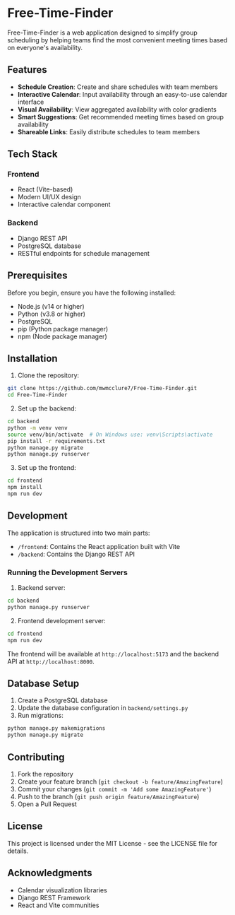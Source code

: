 # Free-Time-Finder

Free-Time-Finder is a web application designed to simplify group scheduling by helping teams find the most convenient meeting times based on everyone's availability.

## Features

- **Schedule Creation**: Create and share schedules with team members
- **Interactive Calendar**: Input availability through an easy-to-use calendar interface
- **Visual Availability**: View aggregated availability with color gradients
- **Smart Suggestions**: Get recommended meeting times based on group availability
- **Shareable Links**: Easily distribute schedules to team members

## Tech Stack

### Frontend
- React (Vite-based)
- Modern UI/UX design
- Interactive calendar component

### Backend
- Django REST API
- PostgreSQL database
- RESTful endpoints for schedule management

## Prerequisites

Before you begin, ensure you have the following installed:
- Node.js (v14 or higher)
- Python (v3.8 or higher)
- PostgreSQL
- pip (Python package manager)
- npm (Node package manager)

## Installation

1. Clone the repository:
```bash
git clone https://github.com/mwmcclure7/Free-Time-Finder.git
cd Free-Time-Finder
```

2. Set up the backend:
```bash
cd backend
python -m venv venv
source venv/bin/activate  # On Windows use: venv\Scripts\activate
pip install -r requirements.txt
python manage.py migrate
python manage.py runserver
```

3. Set up the frontend:
```bash
cd frontend
npm install
npm run dev
```

## Development

The application is structured into two main parts:

- `/frontend`: Contains the React application built with Vite
- `/backend`: Contains the Django REST API

### Running the Development Servers

1. Backend server:
```bash
cd backend
python manage.py runserver
```

2. Frontend development server:
```bash
cd frontend
npm run dev
```

The frontend will be available at `http://localhost:5173` and the backend API at `http://localhost:8000`.

## Database Setup

1. Create a PostgreSQL database
2. Update the database configuration in `backend/settings.py`
3. Run migrations:
```bash
python manage.py makemigrations
python manage.py migrate
```

## Contributing

1. Fork the repository
2. Create your feature branch (`git checkout -b feature/AmazingFeature`)
3. Commit your changes (`git commit -m 'Add some AmazingFeature'`)
4. Push to the branch (`git push origin feature/AmazingFeature`)
5. Open a Pull Request

## License

This project is licensed under the MIT License - see the LICENSE file for details.

## Acknowledgments

- Calendar visualization libraries
- Django REST Framework
- React and Vite communities
